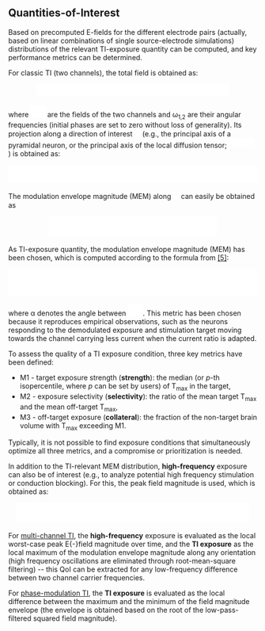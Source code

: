 ## Quantities-of-Interest

Based on precomputed E-fields for the different electrode pairs (actually, based on linear combinations of single source-electrode simulations) distributions of the relevant TI-exposure quantity can be computed, and key performance metrics can be determined.

For classic TI (two channels), the total field is obtained as:


<p align="center">
  <img width = "390" src="assets/equations/eq1w2.png">
</p>

<!--
$$
\vec{E}(t,x)=\textrm{sin} (\omega_1\cdot t)\vec{E}_1(x)+\textrm{sin}(\omega_2\cdot t)\vec{E}_2(x)
$$
-->

where <img width = "30" src="assets/equations/E12w2.png"> are the fields of the two channels and ω<sub>1,2</sub> are their angular frequencies (initial phases are set to zero without loss of generality). Its projection along a direction of interest <img width = "12" src="assets/equations/nvecw2.png"> (e.g., the principal axis of a pyramidal neuron, or the principal axis of the local diffusion tensor; <img width = "52" src="assets/equations/n1w2.png"> ) is obtained as:

<p align="center">
  <img width = "520" src="assets/equations/eq2w2.png">
</p>

<!--
$$
\vec{E}_{\vec{n}}(t,x)=\textrm{sin} (\omega_1\cdot t)\left(\vec{n}\cdot\vec{E}_1(x)\right)+\textrm{sin}(\omega_2\cdot t)\left(\vec{n}\cdot\vec{E}_2(x)\right)
$$
-->

The modulation envelope magnitude (MEM) along <img width = "12" src="assets/equations/nvecw2.png">  can easily be obtained as

<p align="center">
  <img width = "340" src="assets/equations/eq3w2.png">
</p>

<!--
$$
T_{\vec{n}}(x)=\textrm{min}(\left|\vec{n}\cdot\vec{E}_1(x)\right|,\left|\vec{n}\cdot\vec{E}_2(x)\right|)
$$
-->
As TI-exposure quantity, the modulation envelope magnitude (MEM) has been chosen, which is computed according to the formula from [[5]](/docs/background/references.md):

<p align="center">
  <img width = "800" src="assets/equations/eq4w2.png">
</p>

<!--
$$
T_{\textrm{max}}(x)=\textrm{max}_{\vec{n}}\,T_{\vec{n}}(x)=\left|\vec{E}_{AM}^{\max}(\vec{x})\right| = 
\begin{cases}
2 \cdot \left|\vec{E_2}(\vec{x})\right| & \text{if $\left|\vec{E_2}(\vec{x})\right| < \left|\vec{E_1}(\vec{x})\right|\cos{\alpha}$}\\
\frac{2\cdot\left|\vec{E_2}(\vec{x}) \times (\vec{E_1}(\vec{x}) - \vec{E_2}(\vec{x}))\right|}{\left|{\vec{E_1}(\vec{x}) - \vec{E_2}(\vec{x})}\right|} & \text{otherwise}
\end{cases}
$$
-->


where α denotes the angle between <img width = "30" src="assets/equations/E12w2.png">. This metric has been chosen because it reproduces empirical observations, such as the neurons responding to the demodulated exposure and stimulation target moving towards the channel carrying less current when the current ratio is adapted.

To assess the quality of a TI exposure condition, three key metrics have been defined:

* M1 - target exposure strength (**strength**): the median (or _p_-th isopercentile, where _p_ can be set by users) of T<sub>max</sub> in the target,
* M2 - exposure selectivity (**selectivity**): the ratio of the mean target T<sub>max</sub> and the mean off-target T<sub>max</sub>,
* M3 - off-target exposure (**collateral**): the fraction of the non-target brain volume with T<sub>max</sub> exceeding M1.

Typically, it is not possible to find exposure conditions that simultaneously optimize all three metrics, and a compromise or prioritization is needed.

In addition to the TI-relevant MEM distribution, **high-frequency** exposure can also be of interest (e.g., to analyze potential high frequency stimulation or conduction blocking). For this, the peak field magnitude is used, which is obtained as:

<p align="center">
  <img width = "470" src="assets/equations/eq5w2.png">
</p>

<!--
$$
E_{\textrm{max}}(x)=\textrm{max}(\left|\vec{E}_1(x)+\vec{E}_2(x)\right|,\left|\vec{E}_1(x)-\vec{E}_2(x)\right|).
$$
-->

For [multi-channel TI](/docs/background/electromagnetic_modeling/modes.md), the **high-frequency** exposure is evaluated as the local worst-case peak E{-}field magnitude over time, and the **TI exposure** as the local maximum of the modulation envelope magnitude along any orientation (high frequency oscillations are eliminated through root-mean-square filtering) -- this QoI can be extracted for any low-frequency difference between two channel carrier frequencies.

For [phase-modulation TI](/docs/background/electromagnetic_modeling/modes.md), the **TI exposure** is evaluated as the local difference between the maximum and the minimum of the field magnitude envelope (the envelope is obtained based on the root of the low-pass-filtered squared field magnitude).

